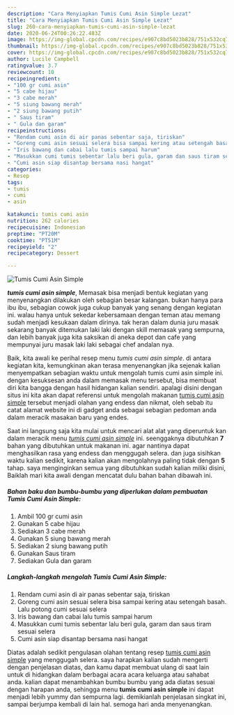 ```yaml
---
description: "Cara Menyiapkan Tumis Cumi Asin Simple Lezat"
title: "Cara Menyiapkan Tumis Cumi Asin Simple Lezat"
slug: 260-cara-menyiapkan-tumis-cumi-asin-simple-lezat
date: 2020-06-24T00:26:22.483Z
image: https://img-global.cpcdn.com/recipes/e907c8bd5023b828/751x532cq70/tumis-cumi-asin-simple-foto-resep-utama.jpg
thumbnail: https://img-global.cpcdn.com/recipes/e907c8bd5023b828/751x532cq70/tumis-cumi-asin-simple-foto-resep-utama.jpg
cover: https://img-global.cpcdn.com/recipes/e907c8bd5023b828/751x532cq70/tumis-cumi-asin-simple-foto-resep-utama.jpg
author: Lucile Campbell
ratingvalue: 3.7
reviewcount: 10
recipeingredient:
- "100 gr cumi asin"
- "5 cabe hijau"
- "3 cabe merah"
- "5 siung bawang merah"
- "2 siung bawang putih"
- " Saus tiram"
- " Gula dan garam"
recipeinstructions:
- "Rendam cumi asin di air panas sebentar saja, tiriskan"
- "Goreng cumi asin sesuai selera bisa sampai kering atau setengah basah. Lalu potong cumi sesuai selera"
- "Iris bawang dan cabai lalu tumis sampai harum"
- "Masukkan cumi tumis sebentar lalu beri gula, garam dan saus tiram sesuai selera"
- "Cumi asin siap disantap bersama nasi hangat"
categories:
- Resep
tags:
- tumis
- cumi
- asin

katakunci: tumis cumi asin 
nutrition: 262 calories
recipecuisine: Indonesian
preptime: "PT20M"
cooktime: "PT51M"
recipeyield: "2"
recipecategory: Dessert

---
```



![Tumis Cumi Asin Simple](https://img-global.cpcdn.com/recipes/e907c8bd5023b828/751x532cq70/tumis-cumi-asin-simple-foto-resep-utama.jpg)

<b><i>tumis cumi asin simple</i></b>, Memasak bisa menjadi bentuk kegiatan yang menyenangkan dilakukan oleh sebagian besar kalangan. bukan hanya para ibu ibu, sebagian cowok juga cukup banyak yang senang dengan kegiatan ini. walau hanya untuk sekedar kebersamaan dengan teman atau memang sudah menjadi kesukaan dalam dirinya. tak heran dalam dunia juru masak sekarang banyak ditemukan laki laki dengan skill memasak yang sempurna, dan lebih banyak juga kita saksikan di aneka depot dan cafe yang mempunyai juru masak laki laki sebagai chef andalan nya.



Baik, kita awali ke perihal resep menu <i>tumis cumi asin simple</i>. di antara kegiatan kita, kemungkinan akan terasa menyenangkan jika sejenak kalian menyempatkan sebagian waktu untuk mengolah tumis cumi asin simple ini. dengan kesuksesan anda dalam memasak menu tersebut, bisa membuat diri kita bangga dengan hasil hidangan kalian sendiri. apalagi disini dengan situs ini kita akan dapat referensi untuk mengolah makanan <u>tumis cumi asin simple</u> tersebut menjadi olahan yang endess dan nikmat, oleh sebab itu catat alamat website ini di gadget anda sebagai sebagian pedoman anda dalam meracik masakan baru yang endes.


Saat ini langsung saja kita mulai untuk mencari alat alat yang diperuntuk kan dalam meracik menu <u><i>tumis cumi asin simple</i></u> ini. seenggaknya dibutuhkan <b>7</b> bahan yang dibutuhkan untuk makanan ini. agar nantinya dapat menghasilkan rasa yang endess dan menggugah selera. dan juga sisihkan waktu kalian sedikit, karena kalian akan mengolahnya paling tidak dengan <b>5</b> tahap. saya menginginkan semua yang dibutuhkan sudah kalian miliki disini, Baiklah mari kita awali dengan mencatat dulu bahan bahan dibawah ini.

<!--inarticleads1-->

##### Bahan baku dan bumbu-bumbu yang diperlukan dalam pembuatan Tumis Cumi Asin Simple:

1. Ambil 100 gr cumi asin
1. Gunakan 5 cabe hijau
1. Sediakan 3 cabe merah
1. Gunakan 5 siung bawang merah
1. Sediakan 2 siung bawang putih
1. Gunakan  Saus tiram
1. Sediakan  Gula dan garam




<!--inarticleads2-->

##### Langkah-langkah mengolah Tumis Cumi Asin Simple:

1. Rendam cumi asin di air panas sebentar saja, tiriskan
1. Goreng cumi asin sesuai selera bisa sampai kering atau setengah basah. Lalu potong cumi sesuai selera
1. Iris bawang dan cabai lalu tumis sampai harum
1. Masukkan cumi tumis sebentar lalu beri gula, garam dan saus tiram sesuai selera
1. Cumi asin siap disantap bersama nasi hangat




Diatas adalah sedikit pengulasan olahan tentang resep <u>tumis cumi asin simple</u> yang menggugah selera. saya harapkan kalian sudah mengerti dengan penjelasan diatas, dan kamu dapat membuat ulang di saat lain untuk di hidangkan dalam berbagai acara acara keluarga atau sahabat anda. kalian dapat menambahkan bumbu bumbu yang ada diatas sesuai dengan harapan anda, sehingga menu <b>tumis cumi asin simple</b> ini dapat menjadi lebih yummy dan sempurna lagi. demikianlah penjelasan singkat ini, sampai berjumpa kembali di lain hal. semoga hari anda menyenangkan.
